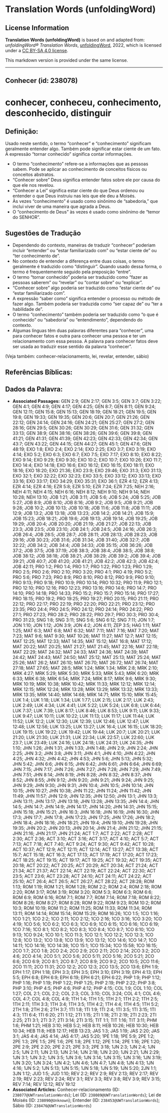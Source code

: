 # Translation Words (unfoldingWord)

## License Information

**Translation Words (unfoldingWord)** is based on and adapted from: _unfoldingWord® Translation Words_, [unfoldingWord](https://unfoldingword.org/utw), 2022, which is licensed under a [CC BY-SA 4.0 license](https://creativecommons.org/licenses/by-sa/4.0/legalcode.en).

This markdown version is provided under the same license.



--------------------------------

## Conhecer (id: 238078)

conhecer, conheceu, conhecimento, desconhecido, distinguir
==========================================================

Definição:
----------

Usado neste sentido, o termo “conhecer” e “conhecimento” significam geralmente entender algo. Também pode significar estar ciente de um fato. A expressão “tornar conhecido” significa contar informações.

* O termo “conhecimento” refere\-se a informações que as pessoas sabem. Pode se aplicar ao conhecimento de conceitos físicos ou conceitos abstratos.
* “Conhecer sobre” Deus significa entender fatos sobre ele por causa do que ele nos revelou.
* “Conhecer a Lei” significa estar ciente do que Deus ordenou ou entender o que Deus instruiu nas leis que ele deu a Moisés.
* Às vezes “conhecimento” é usado como sinônimo de “sabedoria,” que inclui viver de uma maneira que agrada a Deus.
* O “conhecimento de Deus” às vezes é usado como sinônimo de “temor do SENHOR”.

Sugestões de Tradução
---------------------

* Dependendo do contexto, maneiras de traduzir “conhecer” poderiam incluir “entender” ou “estar familiarizado com” ou “estar ciente de” ou “ter conhecimento de”.
* No contexto de entender a diferença entre duas coisas, o termo geralmente é traduzido como “distinguir”. Quando usado dessa forma, o termo é frequentemente seguido pela preposição “entre”.
* O termo “tornar conhecido” poderia ser traduzido como “fazer as pessoas saberem” ou “revelar” ou “contar sobre” ou “explicar”.
* “Conhecer sobre” algo poderia ser traduzido como “estar ciente de” ou “estar familiarizado com”.
* A expressão “saber como” significa entender o processo ou método de fazer algo. Também poderia ser traduzida como “ser capaz de” ou “ter a habilidade de”.
* O termo “conhecimento” também poderia ser traduzido como “o que é conhecido” ou “sabedoria” ou “entendimento”, dependendo do contexto.
* Algumas línguas têm duas palavras diferentes para “conhecer”, uma para conhecer fatos e outra para conhecer uma pessoa e ter um relacionamento com essa pessoa. A palavra para conhecer fatos deve ser usada ao traduzir esse sentido da palavra “conhecer”.

(Veja também: conhecer\-relacionamento, lei, revelar, entender, sábio)

Referências Bíblicas:
---------------------

Dados da Palavra:
-----------------

* **Associated Passages:** GEN 2:9; GEN 2:17; GEN 3:5; GEN 3:7; GEN 3:22; GEN 4:1; GEN 4:9; GEN 4:17; GEN 4:25; GEN 8:7; GEN 8:11; GEN 9:24; GEN 12:11; GEN 15:8; GEN 15:13; GEN 18:19; GEN 18:21; GEN 19:5; GEN 19:8; GEN 19:33; GEN 19:35; GEN 20:6; GEN 20:7; GEN 21:26; GEN 22:12; GEN 24:14; GEN 24:16; GEN 24:21; GEN 25:27; GEN 27:2; GEN 28:16; GEN 29:5; GEN 30:26; GEN 30:29; GEN 31:6; GEN 31:32; GEN 33:13; GEN 38:9; GEN 38:16; GEN 38:26; GEN 39:6; GEN 39:8; GEN 41:21; GEN 41:31; GEN 41:39; GEN 42:23; GEN 42:33; GEN 42:34; GEN 43:7; GEN 43:22; GEN 44:15; GEN 44:27; GEN 45:1; GEN 47:6; GEN 48:19; EXO 1:8; EXO 2:4; EXO 2:14; EXO 2:25; EXO 3:7; EXO 3:19; EXO 4:14; EXO 5:2; EXO 6:3; EXO 6:7; EXO 7:5; EXO 7:17; EXO 8:10; EXO 8:22; EXO 9:14; EXO 9:29; EXO 9:30; EXO 10:2; EXO 10:7; EXO 10:26; EXO 11:7; EXO 14:4; EXO 14:18; EXO 16:6; EXO 16:12; EXO 16:15; EXO 18:11; EXO 18:16; EXO 18:20; EXO 21:36; EXO 23:9; EXO 29:46; EXO 31:3; EXO 31:13; EXO 32:1; EXO 32:22; EXO 32:23; EXO 33:5; EXO 33:12; EXO 33:13; EXO 33:16; EXO 33:17; EXO 34:29; EXO 35:31; EXO 36:1; EZR 4:12; EZR 4:13; EZR 4:14; EZR 4:16; EZR 5:8; EZR 5:10; EZR 7:24; EZR 7:25; NEH 2:16; NEH 4:11; NEH 4:15; NEH 6:16; NEH 8:12; NEH 9:10; NEH 9:14; NEH 10:28; NEH 13:10; JOB 1:21; JOB 3:11; JOB 5:6; JOB 5:24; JOB 5:25; JOB 5:27; JOB 8:9; JOB 8:10; JOB 8:16; JOB 9:2; JOB 9:5; JOB 9:21; JOB 9:28; JOB 10:2; JOB 10:13; JOB 10:18; JOB 11:6; JOB 11:8; JOB 11:11; JOB 12:9; JOB 13:2; JOB 13:18; JOB 13:23; JOB 14:2; JOB 14:21; JOB 15:9; JOB 15:23; JOB 18:21; JOB 19:6; JOB 19:13; JOB 19:14; JOB 19:25; JOB 19:29; JOB 20:4; JOB 20:20; JOB 21:19; JOB 21:27; JOB 22:13; JOB 23:3; JOB 23:5; JOB 23:10; JOB 24:1; JOB 24:5; JOB 24:16; JOB 26:3; JOB 26:4; JOB 28:5; JOB 28:7; JOB 28:11; JOB 28:13; JOB 28:23; JOB 29:16; JOB 30:23; JOB 31:6; JOB 31:34; JOB 31:40; JOB 32:7; JOB 32:22; JOB 34:2; JOB 34:4; JOB 34:33; JOB 35:15; JOB 36:26; JOB 37:2; JOB 37:5; JOB 37:19; JOB 38:3; JOB 38:4; JOB 38:5; JOB 38:8; JOB 38:12; JOB 38:18; JOB 38:21; JOB 38:29; JOB 39:2; JOB 39:4; JOB 39:21; JOB 40:7; JOB 41:20; JOB 41:21; JOB 42:2; JOB 42:3; JOB 42:4; JOB 42:11; PRO 1:2; PRO 1:4; PRO 1:7; PRO 1:22; PRO 1:23; PRO 1:29; PRO 2:5; PRO 2:6; PRO 2:10; PRO 3:20; PRO 4:1; PRO 4:19; PRO 5:2; PRO 5:6; PRO 7:23; PRO 8:9; PRO 8:10; PRO 8:12; PRO 9:9; PRO 9:10; PRO 9:13; PRO 9:18; PRO 10:9; PRO 10:14; PRO 10:32; PRO 11:9; PRO 12:1; PRO 12:10; PRO 12:16; PRO 12:23; PRO 13:16; PRO 14:6; PRO 14:7; PRO 14:10; PRO 14:18; PRO 14:33; PRO 15:2; PRO 15:7; PRO 15:14; PRO 17:27; PRO 18:15; PRO 19:2; PRO 19:25; PRO 19:27; PRO 20:15; PRO 21:11; PRO 22:12; PRO 22:17; PRO 22:19; PRO 22:20; PRO 22:21; PRO 23:12; PRO 23:35; PRO 24:4; PRO 24:5; PRO 24:12; PRO 24:14; PRO 24:22; PRO 27:1; PRO 27:23; PRO 28:2; PRO 28:22; PRO 29:7; PRO 30:3; PRO 30:4; PRO 31:23; SNG 1:8; SNG 3:11; SNG 5:6; SNG 6:12; SNG 7:11; JON 1:7; JON 1:10; JON 1:12; JON 3:9; JON 4:2; JON 4:11; ZEP 3:5; HAG 1:11; MAT 1:25; MAT 6:3; MAT 6:8; MAT 6:32; MAT 7:11; MAT 7:16; MAT 7:20; MAT 7:23; MAT 9:6; MAT 9:30; MAT 10:26; MAT 11:27; MAT 12:7; MAT 12:15; MAT 12:25; MAT 12:33; MAT 14:35; MAT 15:12; MAT 16:8; MAT 17:12; MAT 20:22; MAT 20:25; MAT 21:27; MAT 21:45; MAT 22:16; MAT 22:18; MAT 22:29; MAT 24:32; MAT 24:33; MAT 24:36; MAT 24:39; MAT 24:42; MAT 24:43; MAT 24:50; MAT 25:12; MAT 25:13; MAT 25:24; MAT 25:26; MAT 26:2; MAT 26:10; MAT 26:70; MAT 26:72; MAT 26:74; MAT 27:18; MAT 27:65; MAT 28:5; MRK 1:24; MRK 1:34; MRK 2:8; MRK 2:10; MRK 4:27; MRK 5:29; MRK 5:30; MRK 5:33; MRK 5:43; MRK 6:20; MRK 6:33; MRK 6:38; MRK 6:54; MRK 7:24; MRK 8:17; MRK 9:6; MRK 9:30; MRK 10:19; MRK 10:38; MRK 10:42; MRK 11:33; MRK 12:12; MRK 12:14; MRK 12:15; MRK 12:24; MRK 13:28; MRK 13:29; MRK 13:32; MRK 13:33; MRK 13:35; MRK 14:40; MRK 14:68; MRK 14:71; MRK 15:10; MRK 15:45; LUK 1:4; LUK 1:18; LUK 1:34; LUK 1:77; LUK 2:15; LUK 2:17; LUK 2:43; LUK 2:49; LUK 4:34; LUK 4:41; LUK 5:22; LUK 5:24; LUK 6:8; LUK 6:44; LUK 7:37; LUK 7:39; LUK 8:17; LUK 8:46; LUK 8:53; LUK 9:11; LUK 9:33; LUK 9:47; LUK 10:11; LUK 10:22; LUK 11:13; LUK 11:17; LUK 11:44; LUK 11:52; LUK 12:2; LUK 12:30; LUK 12:39; LUK 12:46; LUK 12:47; LUK 12:48; LUK 12:56; LUK 13:25; LUK 13:27; LUK 16:4; LUK 16:15; LUK 18:20; LUK 19:15; LUK 19:22; LUK 19:42; LUK 19:44; LUK 20:7; LUK 20:21; LUK 21:20; LUK 21:30; LUK 21:31; LUK 22:34; LUK 22:57; LUK 22:60; LUK 23:7; LUK 23:49; LUK 24:16; LUK 24:18; LUK 24:31; LUK 24:35; JHN 1:10; JHN 1:26; JHN 1:31; JHN 1:33; JHN 1:48; JHN 2:9; JHN 2:24; JHN 2:25; JHN 3:2; JHN 3:8; JHN 3:11; JHN 4:1; JHN 4:10; JHN 4:22; JHN 4:25; JHN 4:32; JHN 4:42; JHN 4:53; JHN 5:6; JHN 5:13; JHN 5:32; JHN 5:42; JHN 6:6; JHN 6:15; JHN 6:42; JHN 6:61; JHN 6:64; JHN 6:69; JHN 7:15; JHN 7:17; JHN 7:26; JHN 7:27; JHN 7:28; JHN 7:29; JHN 7:49; JHN 7:51; JHN 8:14; JHN 8:19; JHN 8:28; JHN 8:32; JHN 8:37; JHN 8:52; JHN 8:55; JHN 9:12; JHN 9:20; JHN 9:21; JHN 9:24; JHN 9:25; JHN 9:29; JHN 9:30; JHN 9:31; JHN 10:4; JHN 10:5; JHN 10:14; JHN 10:15; JHN 10:27; JHN 10:38; JHN 11:22; JHN 11:24; JHN 11:42; JHN 11:49; JHN 11:57; JHN 12:9; JHN 12:35; JHN 12:50; JHN 13:1; JHN 13:3; JHN 13:11; JHN 13:17; JHN 13:18; JHN 13:28; JHN 13:35; JHN 14:4; JHN 14:5; JHN 14:7; JHN 14:9; JHN 14:17; JHN 14:20; JHN 14:31; JHN 15:15; JHN 15:18; JHN 15:21; JHN 16:3; JHN 16:18; JHN 16:19; JHN 16:30; JHN 17:3; JHN 17:7; JHN 17:8; JHN 17:23; JHN 17:25; JHN 17:26; JHN 18:2; JHN 18:4; JHN 18:16; JHN 18:21; JHN 19:4; JHN 19:10; JHN 19:28; JHN 19:35; JHN 20:2; JHN 20:13; JHN 20:14; JHN 21:4; JHN 21:12; JHN 21:15; JHN 21:16; JHN 21:17; JHN 21:24; ACT 1:7; ACT 2:22; ACT 2:28; ACT 2:30; ACT 2:36; ACT 3:10; ACT 3:16; ACT 3:17; ACT 4:10; ACT 5:7; ACT 7:13; ACT 7:18; ACT 7:40; ACT 9:24; ACT 9:30; ACT 9:42; ACT 10:28; ACT 10:37; ACT 12:9; ACT 12:11; ACT 12:14; ACT 13:27; ACT 13:38; ACT 15:7; ACT 15:18; ACT 16:3; ACT 17:13; ACT 17:19; ACT 17:20; ACT 17:23; ACT 18:25; ACT 19:15; ACT 19:17; ACT 19:25; ACT 19:32; ACT 19:35; ACT 20:18; ACT 20:22; ACT 20:25; ACT 20:29; ACT 20:34; ACT 21:24; ACT 21:34; ACT 21:37; ACT 22:14; ACT 22:19; ACT 22:24; ACT 22:30; ACT 23:5; ACT 23:6; ACT 23:28; ACT 24:10; ACT 24:11; ACT 24:22; ACT 25:10; ACT 26:4; ACT 26:5; ACT 26:27; ACT 28:22; ACT 28:28; ROM 1:13; ROM 1:19; ROM 1:21; ROM 1:28; ROM 2:2; ROM 2:4; ROM 2:18; ROM 2:20; ROM 3:17; ROM 3:19; ROM 3:20; ROM 5:3; ROM 6:3; ROM 6:6; ROM 6:9; ROM 6:16; ROM 7:1; ROM 7:7; ROM 7:14; ROM 7:18; ROM 8:22; ROM 8:26; ROM 8:27; ROM 8:28; ROM 9:22; ROM 9:23; ROM 10:2; ROM 10:3; ROM 10:19; ROM 11:2; ROM 11:25; ROM 11:33; ROM 11:34; ROM 13:11; ROM 14:14; ROM 15:14; ROM 15:29; ROM 16:26; 1CO 1:5; 1CO 1:16; 1CO 1:21; 1CO 2:2; 1CO 2:11; 1CO 2:12; 1CO 2:16; 1CO 3:16; 1CO 3:20; 1CO 4:19; 1CO 5:6; 1CO 6:2; 1CO 6:3; 1CO 6:9; 1CO 6:15; 1CO 6:16; 1CO 6:19; 1CO 7:16; 1CO 8:1; 1CO 8:2; 1CO 8:3; 1CO 8:4; 1CO 8:7; 1CO 8:10; 1CO 9:13; 1CO 9:24; 1CO 10:1; 1CO 11:3; 1CO 12:1; 1CO 12:2; 1CO 12:3; 1CO 12:8; 1CO 13:2; 1CO 13:8; 1CO 13:9; 1CO 13:12; 1CO 14:6; 1CO 14:7; 1CO 14:11; 1CO 14:16; 1CO 14:38; 1CO 15:1; 1CO 15:34; 1CO 15:58; 1CO 16:15; 2CO 1:7; 2CO 1:8; 2CO 2:4; 2CO 2:9; 2CO 2:11; 2CO 2:14; 2CO 3:2; 2CO 4:6; 2CO 4:14; 2CO 5:1; 2CO 5:6; 2CO 5:11; 2CO 5:16; 2CO 5:21; 2CO 6:6; 2CO 6:9; 2CO 8:1; 2CO 8:7; 2CO 8:9; 2CO 9:2; 2CO 10:5; 2CO 11:6; 2CO 11:11; 2CO 11:31; 2CO 12:2; 2CO 12:3; 2CO 13:5; 2CO 13:6; EPH 1:9; EPH 1:17; EPH 1:18; EPH 3:3; EPH 3:5; EPH 3:10; EPH 3:19; EPH 4:13; EPH 5:5; EPH 6:8; EPH 6:9; EPH 6:19; EPH 6:21; EPH 6:22; PHP 1:9; PHP 1:12; PHP 1:16; PHP 1:19; PHP 1:22; PHP 1:25; PHP 2:19; PHP 2:22; PHP 3:8; PHP 3:10; PHP 4:5; PHP 4:6; PHP 4:12; PHP 4:15; COL 1:9; COL 1:10; COL 1:27; COL 2:1; COL 2:2; COL 2:3; COL 3:10; COL 3:24; COL 4:1; COL 4:6; COL 4:7; COL 4:8; COL 4:9; 1TH 1:4; 1TH 1:5; 1TH 2:1; 1TH 2:2; 1TH 2:5; 1TH 2:11; 1TH 3:3; 1TH 3:4; 1TH 3:5; 1TH 4:2; 1TH 4:4; 1TH 4:5; 1TH 5:2; 2TH 1:8; 2TH 2:6; 2TH 3:7; 1TI 1:8; 1TI 1:9; 1TI 2:4; 1TI 3:5; 1TI 3:15; 1TI 4:3; 1TI 6:4; 1TI 6:20; 2TI 1:12; 2TI 1:15; 2TI 1:18; 2TI 2:19; 2TI 2:23; 2TI 2:25; 2TI 3:1; 2TI 3:7; 2TI 3:14; 2TI 3:15; TIT 1:1; TIT 1:16; TIT 3:11; PHM 1:6; PHM 1:21; HEB 3:10; HEB 5:2; HEB 8:11; HEB 10:26; HEB 10:30; HEB 10:34; HEB 11:8; HEB 12:17; HEB 13:23; JAS 1:3; JAS 1:19; JAS 2:20; JAS 3:1; JAS 4:4; JAS 4:14; JAS 4:17; JAS 5:20; 1PE 1:18; 1PE 5:9; 2PE 1:2; 2PE 1:3; 2PE 1:5; 2PE 1:6; 2PE 1:8; 2PE 1:12; 2PE 1:14; 2PE 1:16; 2PE 1:20; 2PE 2:9; 2PE 2:20; 2PE 2:21; 2PE 3:3; 2PE 3:18; 1JN 2:3; 1JN 2:4; 1JN 2:5; 1JN 2:11; 1JN 2:13; 1JN 2:14; 1JN 2:18; 1JN 2:20; 1JN 2:21; 1JN 2:29; 1JN 3:1; 1JN 3:2; 1JN 3:5; 1JN 3:6; 1JN 3:14; 1JN 3:15; 1JN 3:16; 1JN 3:19; 1JN 3:20; 1JN 3:24; 1JN 4:2; 1JN 4:6; 1JN 4:7; 1JN 4:8; 1JN 4:13; 1JN 4:16; 1JN 5:2; 1JN 5:13; 1JN 5:15; 1JN 5:18; 1JN 5:19; 1JN 5:20; 2JN 1:1; 3JN 1:12; JUD 1:5; JUD 1:10; REV 2:2; REV 2:9; REV 2:13; REV 2:17; REV 2:19; REV 2:23; REV 2:24; REV 3:1; REV 3:3; REV 3:8; REV 3:9; REV 3:15; REV 7:14; REV 12:12; REV 19:12
* **Associated Articles:** Conhecer-relacionamento (ID: `238077@UWTranslationWords`); Lei (ID: `238089@UWTranslationWords`); Lei de Moisés (ID: `238090@Unknown`); Entender (ID: `238453@UWTranslationWords`); Sábio (ID: `238476@UWTranslationWords`)

